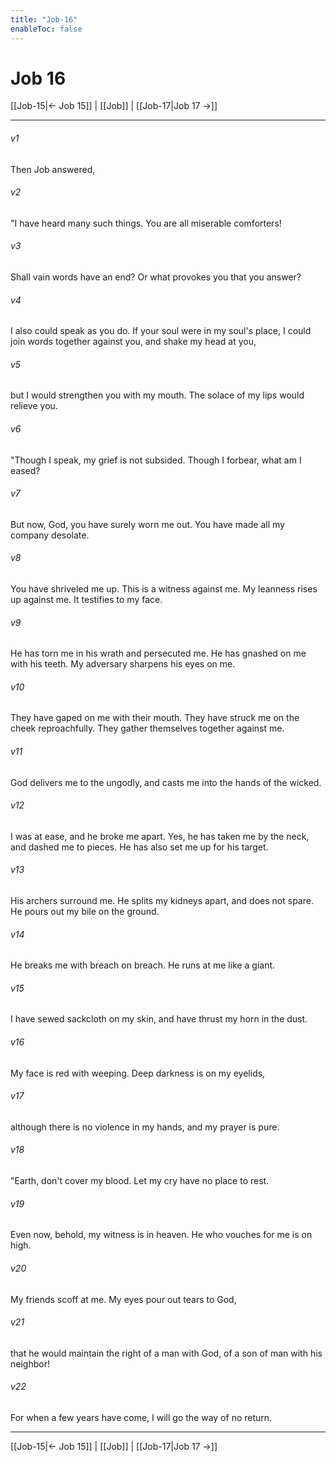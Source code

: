 ```yaml
---
title: "Job-16"
enableToc: false
---
```

# Job 16

[[Job-15|← Job 15]] | [[Job]] | [[Job-17|Job 17 →]]
***



###### v1 
Then Job answered, 

###### v2 
"I have heard many such things. You are all miserable comforters! 

###### v3 
Shall vain words have an end? Or what provokes you that you answer? 

###### v4 
I also could speak as you do. If your soul were in my soul's place, I could join words together against you, and shake my head at you, 

###### v5 
but I would strengthen you with my mouth. The solace of my lips would relieve you. 

###### v6 
"Though I speak, my grief is not subsided. Though I forbear, what am I eased? 

###### v7 
But now, God, you have surely worn me out. You have made all my company desolate. 

###### v8 
You have shriveled me up. This is a witness against me. My leanness rises up against me. It testifies to my face. 

###### v9 
He has torn me in his wrath and persecuted me. He has gnashed on me with his teeth. My adversary sharpens his eyes on me. 

###### v10 
They have gaped on me with their mouth. They have struck me on the cheek reproachfully. They gather themselves together against me. 

###### v11 
God delivers me to the ungodly, and casts me into the hands of the wicked. 

###### v12 
I was at ease, and he broke me apart. Yes, he has taken me by the neck, and dashed me to pieces. He has also set me up for his target. 

###### v13 
His archers surround me. He splits my kidneys apart, and does not spare. He pours out my bile on the ground. 

###### v14 
He breaks me with breach on breach. He runs at me like a giant. 

###### v15 
I have sewed sackcloth on my skin, and have thrust my horn in the dust. 

###### v16 
My face is red with weeping. Deep darkness is on my eyelids, 

###### v17 
although there is no violence in my hands, and my prayer is pure. 

###### v18 
"Earth, don't cover my blood. Let my cry have no place to rest. 

###### v19 
Even now, behold, my witness is in heaven. He who vouches for me is on high. 

###### v20 
My friends scoff at me. My eyes pour out tears to God, 

###### v21 
that he would maintain the right of a man with God, of a son of man with his neighbor! 

###### v22 
For when a few years have come, I will go the way of no return.

***
[[Job-15|← Job 15]] | [[Job]] | [[Job-17|Job 17 →]]
